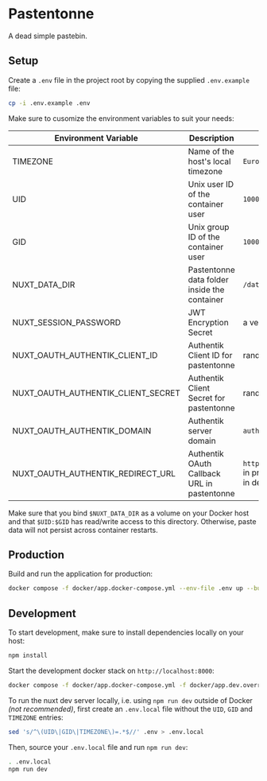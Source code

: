 # Pastentonne

A dead simple pastebin.

## Setup

Create a `.env` file in the project root by copying the supplied `.env.example` file:

```bash
cp -i .env.example .env
```

Make sure to cusomize the environment variables to suit your needs:

| Environment Variable               | Description                                  | Example Value                                                                                             |
| ---------------------------------- | -------------------------------------------- | --------------------------------------------------------------------------------------------------------- |
| TIMEZONE                           | Name of the host's local timezone            | `Europe/Berlin`                                                                                           |
| UID                                | Unix user ID of the container user           | `1000`                                                                                                    |
| GID                                | Unix group ID of the container user          | `1000`                                                                                                    |
| NUXT_DATA_DIR                      | Pastentonne data folder inside the container | `/data/app`                                                                                               |
| NUXT_SESSION_PASSWORD              | JWT Encryption Secret                        | a very long (> 64 bytes) random string                                                                    |
| NUXT_OAUTH_AUTHENTIK_CLIENT_ID     | Authentik Client ID for pastentonne          | random string generated by Authentik                                                                      |
| NUXT_OAUTH_AUTHENTIK_CLIENT_SECRET | Authentik Client Secret for pastentonne      | random string generated by Authentik                                                                      |
| NUXT_OAUTH_AUTHENTIK_DOMAIN        | Authentik server domain                      | `auth.example.com`                                                                                        |
| NUXT_OAUTH_AUTHENTIK_REDIRECT_URL  | Authentik OAuth Callback URL in pastentonne  | `https://pastentonne.example.com/auth/authentik` in prod or `http://localhost:8000/auth/authentik` in dev |

Make sure that you bind `$NUXT_DATA_DIR` as a volume on your Docker host and that `$UID:$GID`
has read/write access to this directory. Otherwise, paste data will not persist across container restarts.

## Production

Build and run the application for production:

```bash
docker compose -f docker/app.docker-compose.yml --env-file .env up --build --force-recreate --remove-orphans
```

## Development

To start development, make sure to install dependencies locally on your host:

```bash
npm install
```

Start the development docker stack on `http://localhost:8000`:

```bash
docker compose -f docker/app.docker-compose.yml -f docker/app.dev.override.docker-compose.yml --env-file .env up --build --force-recreate --remove-orphans
```

To run the nuxt dev server locally, i.e. using `npm run dev` outside of Docker _(not recommended)_,
first create an `.env.local` file without the `UID`, `GID` and `TIMEZONE` entries:

```bash
sed 's/^\(UID\|GID\|TIMEZONE\)=.*$//' .env > .env.local
```

Then, source your `.env.local` file and run `npm run dev`:

```bash
. .env.local
npm run dev
```
